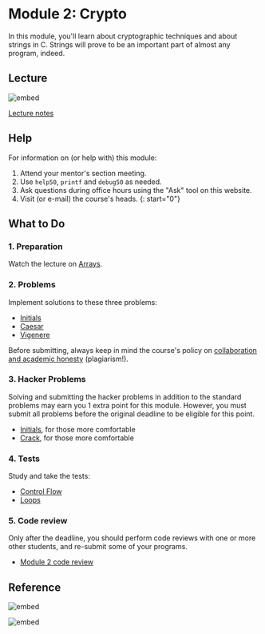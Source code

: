 # Module 2: Crypto

In this module, you'll learn about cryptographic techniques and about strings in C. Strings will prove to be an important part of almost any program, indeed.


## Lecture

![embed](https://www.youtube.com/embed/8PrOp9t0PyQ)

[Lecture notes](/lectures/arrays)


## Help

For information on (or help with) this module:

1. Attend your mentor's section meeting.
1. Use `help50`, `printf` and `debug50` as needed.
1. Ask questions during office hours using the "Ask" tool on this website.
1. Visit (or e-mail) the course's heads.
{: start="0"}


## What to Do

### 1. Preparation

Watch the lecture on [Arrays](/lectures/arrays).

### 2. Problems

Implement solutions to these three problems:

- [Initials](/problems/initials-less)
- [Caesar](/problems/caesar)
- [Vigenere](/problems/vigenere)

Before submitting, always keep in mind the course's policy on [collaboration and academic honesty](/syllabus#samenwerken-fraude-en-plagiaat) (plagiarism!).

### 3. Hacker Problems

Solving and submitting the hacker problems in addition to the standard problems may earn you 1 extra point for this module. However, you must submit all problems before the original deadline to be eligible for this point.

- [Initials](/problems/initials-more), for those more comfortable
- [Crack](/problems/crack), for those more comfortable

### 4. Tests

Study and take the tests:

- [Control Flow](/exercises/control-flow)
- [Loops](/exercises/loops)

### 5. Code review

Only after the deadline, you should perform code reviews with one or more other students, and re-submit some of your programs.

- [Module 2 code review](/reviews/crypto)


## Reference

![embed](https://www.youtube.com/embed/w4TAY2HPLEg)

![embed](https://www.youtube.com/embed/AI6Ccfno6Pk)
